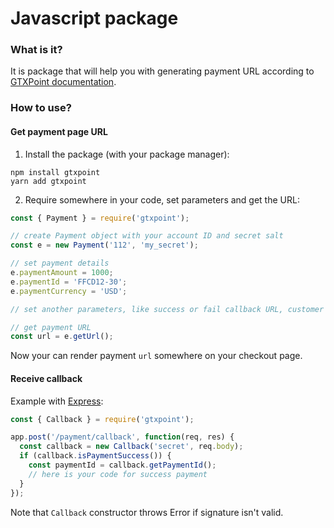 # Javascript package

### What is it?

It is package that will help you with generating payment URL according to 
[GTXPoint documentation](https://developers.gtxpoint.com/en/en_PP_Integration.html).

### How to use?

#### Get payment page URL

1. Install the package (with your package manager):
```shell
npm install gtxpoint
yarn add gtxpoint
```

2. Require somewhere in your code, set parameters and get the URL:
```javascript
const { Payment } = require('gtxpoint');

// create Payment object with your account ID and secret salt
const e = new Payment('112', 'my_secret');

// set payment details 
e.paymentAmount = 1000;
e.paymentId = 'FFCD12-30';
e.paymentCurrency = 'USD';

// set another parameters, like success or fail callback URL, customer details, etc.

// get payment URL
const url = e.getUrl();
```

Now your can render payment `url` somewhere on your checkout page.

#### Receive callback

Example with [Express](http://expressjs.com):
```javascript
const { Callback } = require('gtxpoint');

app.post('/payment/callback', function(req, res) {
  const callback = new Callback('secret', req.body);
  if (callback.isPaymentSuccess()) {
    const paymentId = callback.getPaymentId();
    // here is your code for success payment
  }
});
```
Note that `Callback` constructor throws Error if signature isn't valid.
